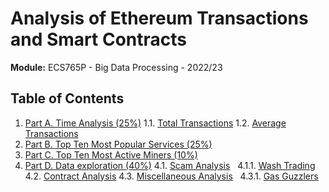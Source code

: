 # Analysis of Ethereum Transactions and Smart Contracts

**Module:** ECS765P - Big Data Processing - 2022/23

## Table of Contents  
1. [Part A. Time Analysis (25%)]()
1.1. [Total Transactions](#headers)
1.2. [Average Transactions](#headers)
2. [Part B. Top Ten Most Popular Services (25%)](#emphasis)  
3. [Part C. Top Ten Most Active Miners (10%)]()
4. [Part D. Data exploration (40%)]()
	4.1. [Scam Analysis]()
	&nbsp; 4.1.1. [Wash Trading]()
	4.2. [Contract Analysis]()
	4.3. [Miscellaneous Analysis]()
	&nbsp; 4.3.1. [Gas Guzzlers]()
		

